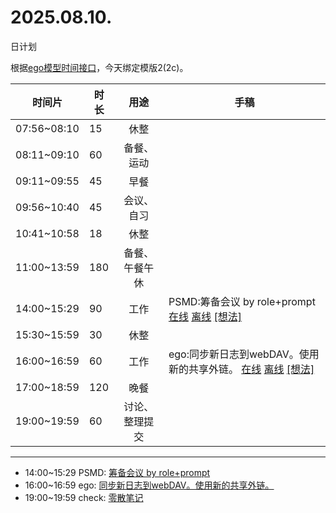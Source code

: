 # 2025.08.10.
日计划

根据[ego模型时间接口](https://gitee.com/hyg/blog/blob/master/timeflow.md)，今天绑定模版2(2c)。

| 时间片 | 时长 | 用途 | 手稿 |
| --- | --- | :---: | --- |
| 07:56~08:10 | 15 | 休整 |  |
| 08:11~09:10 | 60 | 备餐、运动 |  |
| 09:11~09:55 | 45 | 早餐 |  |
| 09:56~10:40 | 45 | 会议、自习 |  |
| 10:41~10:58 | 18 | 休整 |  |
| 11:00~13:59 | 180 | 备餐、午餐午休 |  |
| 14:00~15:29 | 90 | 工作 | PSMD:筹备会议 by role+prompt [在线](http://simp.ly/p/lsBYG9) [离线](../../draft/2025/20250810140000.md) <a href="mailto:huangyg@mars22.com?subject=关于2025.08.10.[PSMD:筹备会议 by role+prompt]任务&body=日期: 20250810%0D%0A序号: 6%0D%0A手稿:../../draft/2025/20250810140000.md%0D%0A---请勿修改邮件主题及以上内容 从下一行开始写您的想法---%0D%0A">[想法]</a> |
| 15:30~15:59 | 30 | 休整 |  |
| 16:00~16:59 | 60 | 工作 | ego:同步新日志到webDAV。使用新的共享外链。 [在线](http://simp.ly/p/MpcbHD) [离线](../../draft/2025/20250810160000.md) <a href="mailto:huangyg@mars22.com?subject=关于2025.08.10.[ego:同步新日志到webDAV。使用新的共享外链。]任务&body=日期: 20250810%0D%0A序号: 8%0D%0A手稿:../../draft/2025/20250810160000.md%0D%0A---请勿修改邮件主题及以上内容 从下一行开始写您的想法---%0D%0A">[想法]</a> |
| 17:00~18:59 | 120 | 晚餐 |  |
| 19:00~19:59 | 60 | 讨论、整理提交 |  |

---

- 14:00~15:29	PSMD: [筹备会议 by role+prompt](../../draft/2025/20250810.01.md)
- 16:00~16:59	ego: [同步新日志到webDAV。使用新的共享外链。](../../draft/2025/20250810.02.md)
- 19:00~19:59	check: [零散笔记](../../draft/2025/20250810.03.md)
